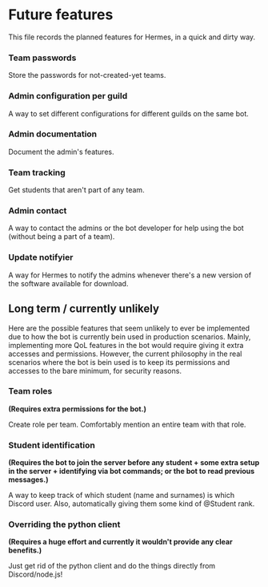 # Future features

This file records the planned features for Hermes, in a quick and dirty way.

### Team passwords

Store the passwords for not-created-yet teams.

### Admin configuration per guild

A way to set different configurations for different guilds on the same bot.

### Admin documentation

Document the admin's features.

### Team tracking

Get students that aren't part of any team.

### Admin contact

A way to contact the admins or the bot developer for help using the bot (without being a part of a team).

### Update notifyier

A way for Hermes to notify the admins whenever there's a new version of the software available for download.

## Long term / currently unlikely

Here are the possible features that seem unlikely to ever be implemented due to how the bot is currently bein used in production scenarios. Mainly, implementing more QoL features in the bot would require giving it extra accesses and permissions. However, the current philosophy in the real scenarios where the bot is bein used is to keep its permissions and accesses to the bare minimum, for security reasons.

### Team roles

**(Requires extra permissions for the bot.)**

Create role per team. Comfortably mention an entire team with that role.

### Student identification

**(Requires the bot to join the server before any student + some extra setup in the server + identifying via bot commands; or the bot to read previous messages.)**

A way to keep track of which student (name and surnames) is which Discord user. Also, automatically giving them some kind of @Student rank.

### Overriding the python client

**(Requires a huge effort and currently it wouldn't provide any clear benefits.)**

Just get rid of the python client and do the things directly from Discord/node.js!
